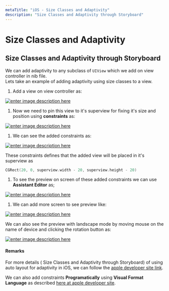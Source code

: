 ```yaml
---
metaTitle: "iOS - Size Classes and Adaptivity"
description: "Size Classes and Adaptivity through Storyboard"
---
```


# Size Classes and Adaptivity



## Size Classes and Adaptivity through Storyboard


We can add adaptivity to any subclass of `UIView` which we add on view controller in nib file.<br />
Lets take an example of adding adaptivity using size classes to a view.

1. Add a view on view controller as:

[<img src="http://i.stack.imgur.com/Wvis9.png" alt="enter image description here" />](http://i.stack.imgur.com/Wvis9.png)

1. Now we need to pin this view to it's superview for fixing it's size and position using **constraints** as:

[<img src="http://i.stack.imgur.com/ocSWe.png" alt="enter image description here" />](http://i.stack.imgur.com/ocSWe.png)

1. We can see the added constraints as:

[<img src="http://i.stack.imgur.com/ttiC2.png" alt="enter image description here" />](http://i.stack.imgur.com/ttiC2.png)

These constraints defines that the added view will be placed in it's superview as

```swift
CGRect(20, 0, superview.width - 20, superview.height - 20)

```


1. To see the preview on screen of these added constraints we can use **Assistant Editor** as;

[<img src="http://i.stack.imgur.com/l7W4L.png" alt="enter image description here" />](http://i.stack.imgur.com/l7W4L.png)

1. We can add more screen to see preview like:

[<img src="http://i.stack.imgur.com/vEbj2.png" alt="enter image description here" />](http://i.stack.imgur.com/vEbj2.png)

We can also see the preview with landscape mode by moving mouse on the name of device and clicking the rotation button as:

[<img src="http://i.stack.imgur.com/XCRdo.png" alt="enter image description here" />](http://i.stack.imgur.com/XCRdo.png)



#### Remarks


For more details ( Size Classes and Adaptivity through Storyboard) of using auto layout for adaptivity in iOS, we can follow the [apple developer site link](https://developer.apple.com/library/ios/documentation/UserExperience/Conceptual/AutolayoutPG/).

We can also add constraints **Programatically** using **Visual Format Language** as described [here at apple developer site](https://developer.apple.com/library/prerelease/content/documentation/UserExperience/Conceptual/AutolayoutPG/ProgrammaticallyCreatingConstraints.html).

